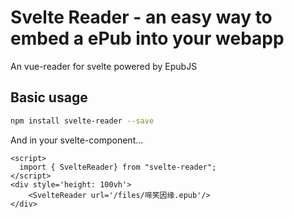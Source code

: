 # Svelte Reader - an easy way to embed a ePub into your webapp
An vue-reader for svelte powered by EpubJS


## Basic usage

```bash
npm install svelte-reader --save
```

And in your svelte-component...

```svelte
<script>
  import { SvelteReader} from "svelte-reader";
</script>
<div style='height: 100vh'>
    <SvelteReader url='/files/啼笑因缘.epub'/>
</div>
```



